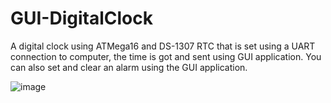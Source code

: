 # GUI-DigitalClock
A digital clock using ATMega16 and DS-1307 RTC that is set using a UART connection to computer, the time is got and sent using GUI application. You can also set and clear an alarm using the GUI application.

![image](https://drive.google.com/uc?export=view&id=130sykZ0LAD5pn1OMRk5RzueeT6uPKQQy)
